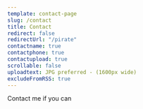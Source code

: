 ```yaml
---
template: contact-page
slug: /contact
title: Contact
redirect: false
redirectUrl: "/pirate"
contactname: true
contactphone: true
contactupload: true
scrollable: false
uploadtext: JPG preferred - (1600px wide)
excludeFromRSS: true
---
```

Contact me if you can